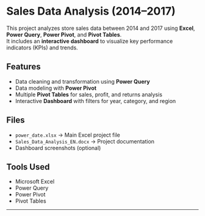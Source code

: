 # Sales Data Analysis (2014–2017)

This project analyzes store sales data between 2014 and 2017 using **Excel**, **Power Query**, **Power Pivot**, and **Pivot Tables**.  
It includes an **interactive dashboard** to visualize key performance indicators (KPIs) and trends.

## Features
- Data cleaning and transformation using **Power Query**
- Data modeling with **Power Pivot**
- Multiple **Pivot Tables** for sales, profit, and returns analysis
- Interactive **Dashboard** with filters for year, category, and region

## Files
- `power_date.xlsx` → Main Excel project file
- `Sales_Data_Analysis_EN.docx` → Project documentation
- Dashboard screenshots (optional)

## Tools Used
- Microsoft Excel
- Power Query
- Power Pivot
- Pivot Tables

---
